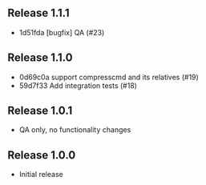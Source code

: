 ## Release 1.1.1

* 1d51fda [bugfix] QA (#23)

## Release 1.1.0

* 0d69c0a support compresscmd and its relatives (#19)
* 59d7f33 Add integration tests (#18)

## Release 1.0.1

* QA only, no functionality changes

## Release 1.0.0

* Initial release
